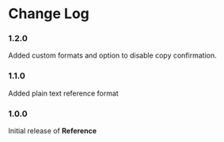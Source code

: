 # Change Log

### 1.2.0

Added custom formats and option to disable copy confirmation.

### 1.1.0

Added plain text reference format

### 1.0.0

Initial release of **Reference**